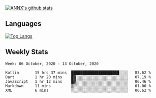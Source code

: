 [![ANNX's github stats](https://github-readme-stats.vercel.app/api?username=NXAN2901&count_private=true&show_icons=true&theme=vue)](https://github.com/NXAN2901)

## Languages
[![Top Langs](https://github-readme-stats.vercel.app/api/top-langs/?username=NXAN2901)](https://github.com/NXAN2901)

## Weekly Stats
<!--START_SECTION:waka-->
```text
Week: 06 October, 2020 - 13 October, 2020

Kotlin       15 hrs 37 mins  █████████████████████░░░░   83.62 % 
Dart         1 hr 20 mins    █▓░░░░░░░░░░░░░░░░░░░░░░░   07.19 % 
JavaScript   1 hr 12 mins    █▓░░░░░░░░░░░░░░░░░░░░░░░   06.46 % 
Markdown     11 mins         ▒░░░░░░░░░░░░░░░░░░░░░░░░   01.00 % 
XML          6 mins          ░░░░░░░░░░░░░░░░░░░░░░░░░   00.62 % 
```
<!--END_SECTION:waka-->
